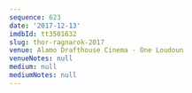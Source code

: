 ```yaml
---
sequence: 623
date: '2017-12-13'
imdbId: tt3501632
slug: thor-ragnarok-2017
venue: Alamo Drafthouse Cinema - One Loudoun
venueNotes: null
medium: null
mediumNotes: null
---
```


